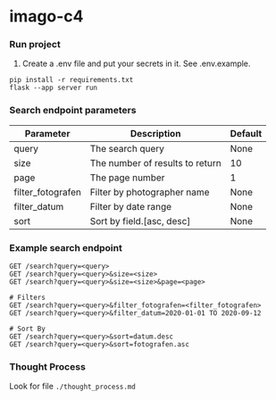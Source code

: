 # imago-c4

### Run project
1. Create a .env file and put your secrets in it. See .env.example.

```commandline
pip install -r requirements.txt
flask --app server run
```

### Search endpoint parameters
| Parameter         | Description                     | Default |
|-------------------|---------------------------------|---------|
| query             | The search query                | None    |
| size              | The number of results to return | 10      |
| page              | The page number                 | 1       |
| filter_fotografen | Filter by photographer name     | None    |
| filter_datum      | Filter by date range            | None    |
| sort              | Sort by field.[asc, desc]       | None    |

### Example search endpoint 
```
GET /search?query=<query>
GET /search?query=<query>&size=<size>
GET /search?query=<query>&size=<size>&page=<page>

# Filters
GET /search?query=<query>&filter_fotografen=<filter_fotografen>
GET /search?query=<query>&filter_datum=2020-01-01 TO 2020-09-12

# Sort By
GET /search?query=<query>&sort=datum.desc
GET /search?query=<query>&sort=fotografen.asc
```

### Thought Process
Look for file `./thought_process.md`
